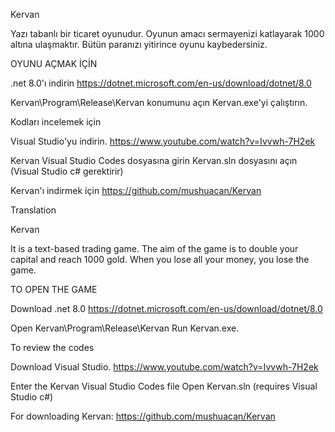 Kervan

Yazı tabanlı bir ticaret oyunudur.
Oyunun amacı sermayenizi katlayarak 1000 altına ulaşmaktır.
Bütün paranızı yitirince oyunu kaybedersiniz.


OYUNU AÇMAK İÇİN

.net 8.0'ı indirin
https://dotnet.microsoft.com/en-us/download/dotnet/8.0

Kervan\Program\Release\Kervan konumunu açın
Kervan.exe'yi çalıştırın.


Kodları incelemek için

Visual Studio'yu indirin.
https://www.youtube.com/watch?v=Ivvwh-7H2ek

Kervan Visual Studio Codes dosyasına girin
Kervan.sln dosyasını açın (Visual Studio c# gerektirir)

Kervan'ı indirmek için
https://github.com/mushuacan/Kervan



Translation

Kervan

It is a text-based trading game.
The aim of the game is to double your capital and reach 1000 gold.
When you lose all your money, you lose the game.


TO OPEN THE GAME

Download .net 8.0
https://dotnet.microsoft.com/en-us/download/dotnet/8.0

Open Kervan\Program\Release\Kervan
Run Kervan.exe.


To review the codes

Download Visual Studio.
https://www.youtube.com/watch?v=Ivvwh-7H2ek

Enter the Kervan Visual Studio Codes file
Open Kervan.sln (requires Visual Studio c#)

For downloading Kervan:
https://github.com/mushuacan/Kervan